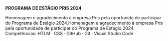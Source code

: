 **********PROGRAMA DE ESTÁGIO PRIS 2024**********

Homenagem e agradecimento à empresa Pris pela oportunida de participar do Programa de Estágio 2024.Homenagem e agradecimento à empresa Pris pela oportunidade de participar do Programa de Estágio 2024.
Competências: HTLM · CSS · GitHub · Git · Visual Studio Code
